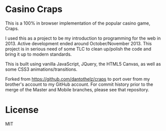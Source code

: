 # Casino Craps

This is a 100% in browser implementation of the popular casino game, Craps.

I used this as a project to be my introduction to programming for the web in 2013. Active development ended around October/November 2013. This project is in serious need of some TLC to clean up/polish the code and bring it up to modern standards.

This is built using vanilla JavaScript, JQuery, the HTML5 Canvas, as well as some CSS3 animations/transitions.

Forked from https://github.com/dantothelz/craps to port over from my brother's account to my GitHub account.
For commit history prior to the merge of the Master and Mobile branches, please see that repository.

# License
MIT
